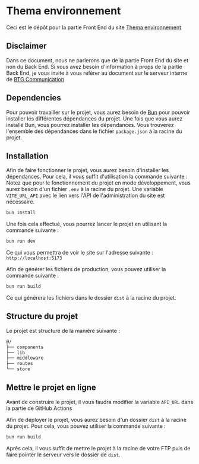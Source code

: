 # Thema environnement

Ceci est le dépôt pour la partie Front End du site [Thema environnement]

## Disclaimer

Dans ce document, nous ne parlerons que de la partie Front End du site et non du Back End. Si vous
avez besoin d'information à props de la partie Back End, je vous invite à vous référer au document
sur le serveur interne de [BTG Communication]

## Dependencies

Pour pouvoir travailler sur le projet, vous aurez besoin de [Bun](https://bun.sh) pour pouvoir installer les 
différentes dépendances du projet. Une fois que vous aurez installé Bun, vous pourrez installer les dépendances.
Vous trouverez l'ensemble des dépendances dans le fichier `package.json` à la racine du projet.

## Installation

Afin de faire fonctionner le projet, vous aurez besoin d'installer les dépendances. Pour cela, il vous suffit 
d'utilisation la commande suivante :
Notez que pour le fonctionnement du projet en mode développement, vous aurez besoin d'un fichier `.env` à la racine
du projet. Une variable `VITE_URL_API` avec le lien vers l'API de l'administration du site est nécessaire.
```bash
bun install
```
Une fois cela effectué, vous pourrez lancer le projet en utilisant la commande suivante :

```bash
bun run dev
```
Ce qui vous permettra de voir le site sur l'adresse suivante : `http://localhost:5173`

Afin de générer les fichiers de production, vous pouvez utiliser la commande suivante :

```bash
bun run build
```

Ce qui génèrera les fichiers dans le dossier `dist` à la racine du projet.

## Structure du projet

Le projet est structuré de la manière suivante :

```bash
@/
├── components
├── lib
├── middleware
├── routes
└── store
```

## Mettre le projet en ligne

Avant de construire le projet, il vous faudra modifier la variable `API_URL` dans la partie de GitHub Actions

Afin de déployer le projet, vous aurez besoin d'un dossier `dist` à la racine du projet. Pour cela, vous pouvez
utiliser la commande suivante :

```bash
bun run build
```

Après cela, il vous suffit de mettre le projet à la racine de votre FTP puis de faire pointer le serveur vers le 
dossier de `dist`.


[Thema environnement]: (https://thema-environnement.fr)
[BTG Communication]: (https://www.btg-communication.fr)
